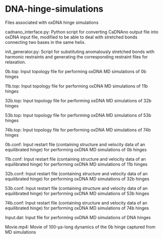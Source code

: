 # DNA-hinge-simulations
Files associated with oxDNA hinge simulations

cadnano_interface.py: Python script for converting CaDNAno output file into oxDNA input file, modified to be able to deal with stretched bonds connecting two bases in the same helix.

init_generator.py: Script for substituting anomalously stretched bonds with harmonic restraints and generating the corresponding restraint files for relaxation.

0b.top: Input topology file for performing oxDNA MD simulations of 0b hinges

11b.top: Input topology file for performing oxDNA MD simulations of 11b hinges

32b.top: Input topology file for performing oxDNA MD simulations of 32b hinges

53b.top: Input topology file for performing oxDNA MD simulations of 53b hinges

74b.top: Input topology file for performing oxDNA MD simulations of 74b hinges

0b.conf: Input restart file (containing structure and velocity data of an equilibrated hinge) for performing oxDNA MD simulations of 0b hinges

11b.conf: Input restart file (containing structure and velocity data of an equilibrated hinge) for performing oxDNA MD simulations of 11b hinges

32b.conf: Input restart file (containing structure and velocity data of an equilibrated hinge) for performing oxDNA MD simulations of 32b hinges

53b.conf: Input restart file (containing structure and velocity data of an equilibrated hinge) for performing oxDNA MD simulations of 53b hinges

74b.conf: Input restart file (containing structure and velocity data of an equilibrated hinge) for performing oxDNA MD simulations of 74b hinges

Input.dat: Input file for performing oxDNA MD simulations of DNA hinges

Movie.mp4: Movie of 100-μs-long dynamics of the 0b hinge captured from MD simulations
